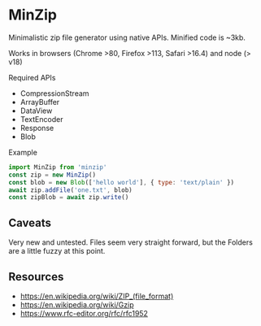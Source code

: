 # MinZip

Minimalistic zip file generator using native APIs. Minified code is ~3kb.

Works in browsers (Chrome >80, Firefox >113, Safari >16.4) and node (> v18)

Required APIs

* CompressionStream
* ArrayBuffer
* DataView
* TextEncoder
* Response
* Blob

Example
```js
import MinZip from 'minzip'
const zip = new MinZip()
const blob = new Blob(['hello world'], { type: 'text/plain' })
await zip.addFile('one.txt', blob)
const zipBlob = await zip.write()
```

## Caveats

Very new and untested. Files seem very straight forward, but the Folders are a little fuzzy at this point.

## Resources

* https://en.wikipedia.org/wiki/ZIP_(file_format)
* https://en.wikipedia.org/wiki/Gzip
* https://www.rfc-editor.org/rfc/rfc1952

